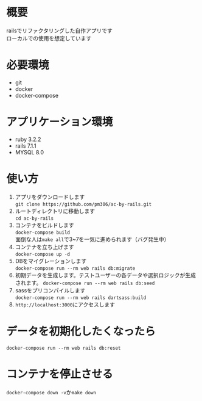 # 概要
railsでリファクタリングした自作アプリです  
ローカルでの使用を想定しています

# 必要環境
* git  
* docker  
* docker-compose

# アプリケーション環境
* ruby 3.2.2  
* rails 7.1.1  
* MYSQL 8.0  

# 使い方

1. アプリをダウンロードします  
`git clone https://github.com/pm306/ac-by-rails.git`
2. ルートディレクトリに移動します  
`cd ac-by-rails`
3. コンテナをビルドします  
`docker-compose build`  
面倒な人は`make all`で3~7を一気に進められます（バグ発生中）
4. コンテナを立ち上げます  
`docker-compose up -d`
5. DBをマイグレーションします  
`docker-compose run --rm web rails db:migrate`
7. 初期データを生成します。テストユーザーの各データや選択ロジックが生成されます。
`docker-compose run --rm web rails db:seed`
8. sassをプリコンパイルします  
`docker-compose run --rm web rails dartsass:build`
9. `http://localhost:3000`にアクセスします

# データを初期化したくなったら
`docker-compose run --rm web rails db:reset`

# コンテナを停止させる
`docker-compose down -v`か`make down`
